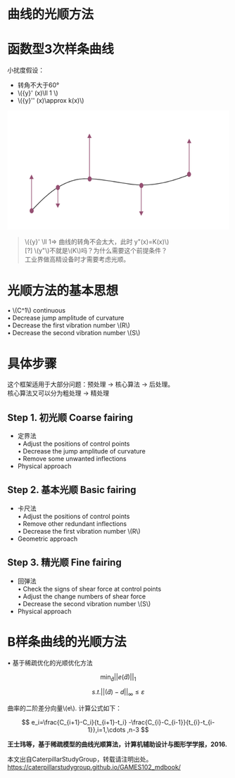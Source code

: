 # 曲线的光顺方法    


# 函数型3次样条曲线   

小扰度假设：       
* 转角不大于60°     
* \\({y}' (x)\ll 1 \\)       
* \\({y}'' (x)\approx k(x)\\)      

![](../assets/光顺13.png)  

> \\({y}' \ll 1⇒  曲线的转角不会太大，此时 y"(x)=K(x)\\)    
[?]  \\(y"\\)不就是\\(K\\)吗？为什么需要这个前提条件？     
工业界做高精设备时才需要考虑光顺。   

# 光顺方法的基本思想    

• \\(C^1\\) continuous     
• Decrease jump amplitude of curvature      
• Decrease the first vibration number \\(R\\)     
• Decrease the second vibration number \\(S\\)     


# 具体步骤    

这个框架适用于大部分问题：预处理 → 核心算法 → 后处理。  
核心算法又可以分为粗处理 → 精处理   
## Step 1. 初光顺 Coarse fairing    
* 定界法    
• Adjust the positions of control points    
• Decrease the jump amplitude of curvature     
• Remove some unwanted inflections     
* Physical approach    


## Step 2. 基本光顺 Basic fairing   

* 卡尺法     
• Adjust the positions of control points    
• Remove other redundant inflections    
• Decrease the first vibration number \\(R\\)      
* Geometric approach      


## Step 3. 精光顺 Fine fairing   

* 回弹法     
• Check the signs of shear force at control points     
• Adjust the change numbers of shear force     
• Decrease the second vibration number \\(S\\)      
* Physical approach     

# B样条曲线的光顺方法    


• 基于稀疏优化的光顺优化方法     

$$
\min_{\tilde{d} } ||e(\tilde{d} )||_1
$$

$$
s.t.||(\tilde{d} )-d||_\infty \le \varepsilon 
$$

曲率的二阶差分向量\\(e\\). 计算公式如下：

$$
e_i=\frac{C_{i+1}-C_i}{t_{i+1}-t_i} -\frac{C_{i}-C_{i-1}}{t_{i}-t_{i-1}},i=1,\cdots ,n-3 
$$


**王士玮等，基于稀疏模型的曲线光顺算法，计算机辅助设计与图形学学报，2016.**      

本文出自CaterpillarStudyGroup，转载请注明出处。
<https://caterpillarstudygroup.github.io/GAMES102_mdbook/>
